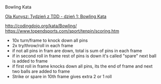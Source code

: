 Bowling Kata

[Ola Kunysz: Tydzień z TDD - dzień 1: Bowling Kata](https://www.youtube.com/watch?v=NTvOAqDN_RE)

http://codingdojo.org/kata/Bowling/
https://www.topendsports.com/sport/tenpin/scoring.htm

- 10x turn/frame to knock down all pins
- 2x try/throw/roll in each frame
- if not all pins in fram are down, total is sum of pins in each frame
- if in second roll in frame rest of pins is down
it's called "spare" next ball is added to frame
- if first roll in frame knocks down all pins, its the end of  frame
 and next two balls are added to frame
- Strike or spare in 10th frame gives extra 2 or 1 roll

